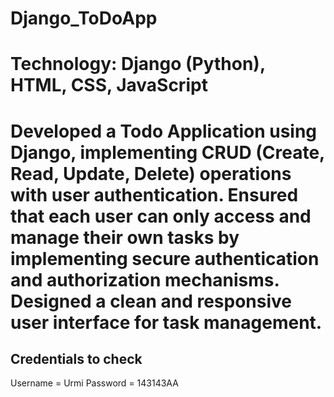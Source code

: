 # Django_ToDoApp
# Technology: Django (Python), HTML, CSS, JavaScript

# Developed a Todo Application using Django, implementing CRUD (Create, Read, Update, Delete) operations with user authentication. Ensured that each user can only access and manage their own tasks by implementing secure authentication and authorization mechanisms. Designed a clean and responsive user interface for task management.
## Credentials to check
Username = Urmi
Password = 143143AA
